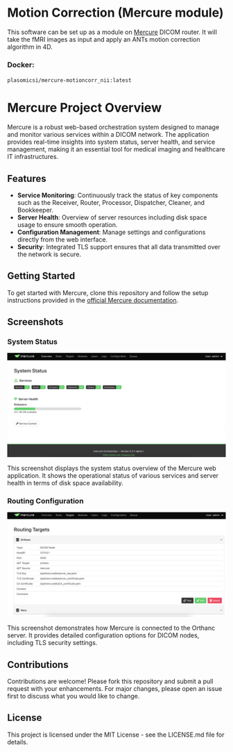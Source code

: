 # Motion Correction (Mercure module) 
This software can be set up as a module on [Mercure](https://mercure-imaging.org/docs/#) DICOM router. It will take the fMRI images as input and apply an ANTs motion correction algorithm in 4D. 

### Docker:
``plasomicsi/mercure-motioncorr_nii:latest``

# Mercure Project Overview

Mercure is a robust web-based orchestration system designed to manage and monitor various services within a DICOM network. The application provides real-time insights into system status, server health, and service management, making it an essential tool for medical imaging and healthcare IT infrastructures.

## Features

- **Service Monitoring**: Continuously track the status of key components such as the Receiver, Router, Processor, Dispatcher, Cleaner, and Bookkeeper.
- **Server Health**: Overview of server resources including disk space usage to ensure smooth operation.
- **Configuration Management**: Manage settings and configurations directly from the web interface.
- **Security**: Integrated TLS support ensures that all data transmitted over the network is secure.

## Getting Started

To get started with Mercure, clone this repository and follow the setup instructions provided in the [official Mercure documentation](https://mercure-imaging.org/docs/#).

## Screenshots

### System Status

![System Status](imgs/status.png)

This screenshot displays the system status overview of the Mercure web application. It shows the operational status of various services and server health in terms of disk space availability.

### Routing Configuration

![Routing Configuration](imgs/routing.png)

This screenshot demonstrates how Mercure is connected to the Orthanc server. It provides detailed configuration options for DICOM nodes, including TLS security settings.

## Contributions

Contributions are welcome! Please fork this repository and submit a pull request with your enhancements. For major changes, please open an issue first to discuss what you would like to change.

## License

This project is licensed under the MIT License - see the LICENSE.md file for details.
